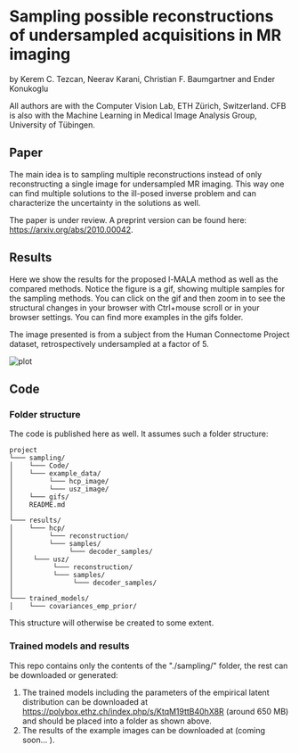 # Sampling possible reconstructions of undersampled acquisitions in MR imaging
by Kerem C. Tezcan, Neerav Karani, Christian F. Baumgartner and Ender Konukoglu

All authors are with the Computer Vision Lab, ETH Zürich, Switzerland. CFB is also with the Machine Learning in Medical Image Analysis Group, University of Tübingen.

## Paper
The main idea is to sampling multiple reconstructions instead of only reconstructing a single image for undersampled MR imaging. This way one can find multiple solutions to the ill-posed inverse problem and can characterize the uncertainty in the solutions as well.


The paper is under review. A preprint version can be found here: https://arxiv.org/abs/2010.00042.


## Results
Here we show the results for the proposed l-MALA method as well as the compared methods. Notice the figure is a gif, showing multiple samples for the sampling methods. You can click on the gif and then zoom in to see the structural changes in your browser with Ctrl+mouse scroll or in your browser settings. You can find more examples in the gifs folder.

 The image presented is from a subject from the Human Connectome Project dataset, retrospectively undersampled at a factor of 5.

![plot](./gifs/gif_vol4_usfact5_kspns0.gif)

## Code
### Folder structure
The code is published here as well. It assumes such a folder structure: 
```
project
└─── sampling/
│    └─── Code/
│    └─── example_data/
│         └─── hcp_image/ 
│         └─── usz_image/         
│    └─── gifs/
│    README.md
│
└─── results/
│    └─── hcp/
│         └─── reconstruction/
│         └─── samples/
│              └─── decoder_samples/
│     └─── usz/
│          └─── reconstruction/
│          └─── samples/
│               └─── decoder_samples/
│            
└─── trained_models/ 
│    └─── covariances_emp_prior/
```
This structure will otherwise be created to some extent.

### Trained models and results
This repo contains only the contents of the "./sampling/" folder, the rest can be downloaded or generated:
1. The trained models including the parameters of the empirical latent distribution can be downloaded at https://polybox.ethz.ch/index.php/s/KtqM19ttB40hX8R (around 650 MB) and should be placed into a folder as shown above.
2. The results of the example images can be downloaded at (coming soon... ).
